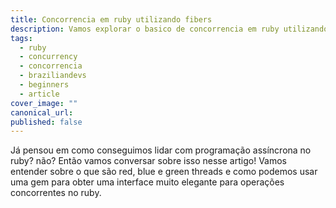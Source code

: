 ```yaml
---
title: Concorrencia em ruby utilizando fibers
description: Vamos explorar o basico de concorrencia em ruby utilizando fibers!
tags:
  - ruby
  - concurrency
  - concorrencia
  - braziliandevs
  - beginners
  - article
cover_image: ""
canonical_url: 
published: false
---
```


Já pensou em como conseguimos lidar com programação assíncrona no ruby? não? Então vamos conversar sobre isso nesse artigo! Vamos entender sobre o que são red, blue e green threads e como podemos usar uma gem para obter uma interface muito elegante para operações concorrentes no ruby.